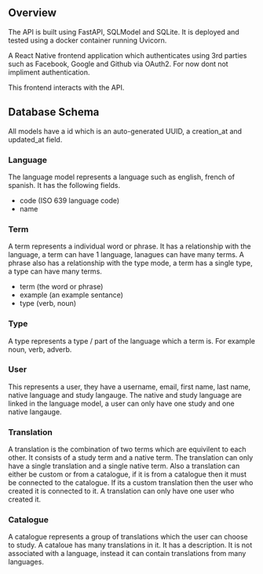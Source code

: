 ## Overview

The API is built using FastAPI, SQLModel and SQLite. It is deployed and tested using a docker container running Uvicorn.

A React Native frontend application which authenticates using 3rd parties such as Facebook, Google and Github via OAuth2. For now dont not impliment authentication.

This frontend interacts with the API.

## Database Schema

All models have a id which is an auto-generated UUID, a creation_at and updated_at field.

### Language

The language model represents a language such as english, french of spanish. It has the following fields.

- code (ISO 639 language code)
- name

### Term

A term represents a individual word or phrase. It has a relationship with the language, a term can have 1 language, lanagues can have many terms. A phrase also has a relationship with the type mode, a term has a single type, a type can have many terms.

- term (the word or phrase)
- example (an example sentance)
- type (verb, noun)

### Type

A type represents a type / part of the language which a term is. For example noun, verb, adverb.

### User 

This represents a user, they have a username, email, first name, last name, native language and study langauge. The native and study language are linked in the language model, a user can only have one study and one native langauge.

### Translation

A translation is the combination of two terms which are equivilent to each other. It consists of a study term and a native term. The translation can only have a single translation and a single native term. Also a translation can either be custom or from a catalogue, if it is from a catalogue then it must be connected to the catalogue. If its a custom translation then the user who created it is connected to it. A translation can only have one user who created it.

### Catalogue

A catalogue represents a group of translations which the user can choose to study. A cataloue has many translations in it. It has a description. It is not associated with a language, instead it can contain translations from many languages. 